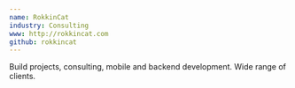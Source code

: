 ```yaml
---
name: RokkinCat
industry: Consulting
www: http://rokkincat.com
github: rokkincat
---
```

Build projects, consulting, mobile and backend development. Wide range of clients.

